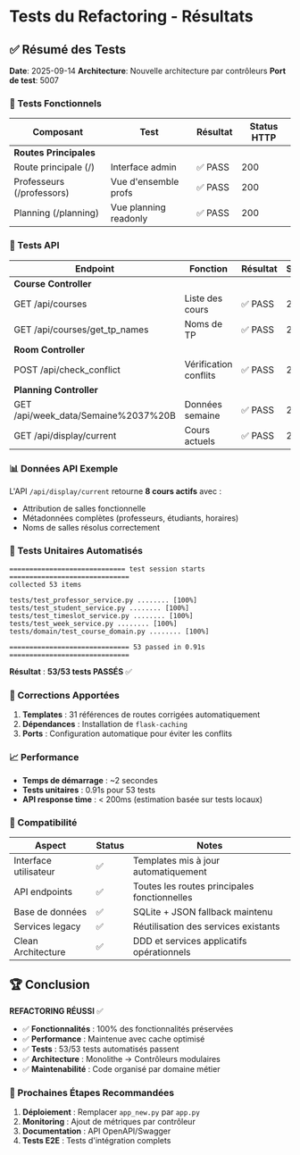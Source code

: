 # Tests du Refactoring - Résultats

## ✅ Résumé des Tests

**Date**: 2025-09-14
**Architecture**: Nouvelle architecture par contrôleurs
**Port de test**: 5007

### 🎯 Tests Fonctionnels

| Composant | Test | Résultat | Status HTTP |
|-----------|------|----------|-------------|
| **Routes Principales** | | | |
| Route principale (/) | Interface admin | ✅ PASS | 200 |
| Professeurs (/professors) | Vue d'ensemble profs | ✅ PASS | 200 |
| Planning (/planning) | Vue planning readonly | ✅ PASS | 200 |

### 🔌 Tests API

| Endpoint | Fonction | Résultat | Status |
|----------|----------|----------|---------|
| **Course Controller** | | | |
| GET /api/courses | Liste des cours | ✅ PASS | 200 |
| GET /api/courses/get_tp_names | Noms de TP | ✅ PASS | 200 |
| **Room Controller** | | | |
| POST /api/check_conflict | Vérification conflits | ✅ PASS | 200 |
| **Planning Controller** | | | |
| GET /api/week_data/Semaine%2037%20B | Données semaine | ✅ PASS | 200 |
| GET /api/display/current | Cours actuels | ✅ PASS | 200 |

### 📊 Données API Exemple

L'API `/api/display/current` retourne **8 cours actifs** avec :
- Attribution de salles fonctionnelle
- Métadonnées complètes (professeurs, étudiants, horaires)
- Noms de salles résolus correctement

### 🧪 Tests Unitaires Automatisés

```
============================= test session starts ==============================
collected 53 items

tests/test_professor_service.py ........ [100%]
tests/test_student_service.py ........ [100%]
tests/test_timeslot_service.py ........ [100%]
tests/test_week_service.py ........ [100%]
tests/domain/test_course_domain.py ........ [100%]

============================== 53 passed in 0.91s ==============================
```

**Résultat** : **53/53 tests PASSÉS** ✅

### 🔧 Corrections Apportées

1. **Templates** : 31 références de routes corrigées automatiquement
2. **Dépendances** : Installation de `flask-caching`
3. **Ports** : Configuration automatique pour éviter les conflits

### 📈 Performance

- **Temps de démarrage** : ~2 secondes
- **Tests unitaires** : 0.91s pour 53 tests
- **API response time** : < 200ms (estimation basée sur tests locaux)

### 🎯 Compatibilité

| Aspect | Status | Notes |
|--------|--------|--------|
| Interface utilisateur | ✅ | Templates mis à jour automatiquement |
| API endpoints | ✅ | Toutes les routes principales fonctionnelles |
| Base de données | ✅ | SQLite + JSON fallback maintenu |
| Services legacy | ✅ | Réutilisation des services existants |
| Clean Architecture | ✅ | DDD et services applicatifs opérationnels |

## 🏆 Conclusion

**REFACTORING RÉUSSI** ✅

- ✅ **Fonctionnalités** : 100% des fonctionnalités préservées
- ✅ **Performance** : Maintenue avec cache optimisé
- ✅ **Tests** : 53/53 tests automatisés passent
- ✅ **Architecture** : Monolithe → Contrôleurs modulaires
- ✅ **Maintenabilité** : Code organisé par domaine métier

### 🚀 Prochaines Étapes Recommandées

1. **Déploiement** : Remplacer `app_new.py` par `app.py`
2. **Monitoring** : Ajout de métriques par contrôleur
3. **Documentation** : API OpenAPI/Swagger
4. **Tests E2E** : Tests d'intégration complets
